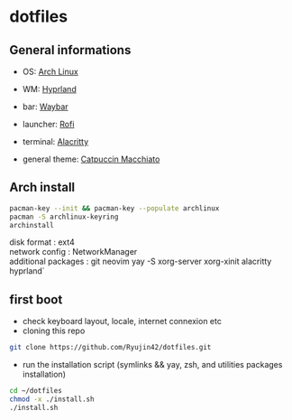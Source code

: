 # dotfiles

## General informations
- OS: [Arch Linux](https://archlinux.org/)
- WM: [Hyprland](https://hyprland.org/)
- bar: [Waybar](https://github.com/Alexays/Waybar)
- launcher: [Rofi](https://github.com/davatorium/rofi)
- terminal: [Alacritty](https://github.com/alacritty/alacritty)

- general theme: [Catpuccin Macchiato](https://github.com/catppuccin/catppuccin)

## Arch install

```bash
pacman-key --init && pacman-key --populate archlinux
pacman -S archlinux-keyring
archinstall
```

disk format : ext4 <br>
network config : NetworkManager <br>
additional packages : git neovim
yay -S xorg-server xorg-xinit alacritty hyprland`


## first boot
- check keyboard layout, locale, internet connexion etc
- cloning this repo 
```bash
git clone https://github.com/Ryujin42/dotfiles.git
```
- run the installation script (symlinks && yay, zsh, and utilities packages installation)
```bash
cd ~/dotfiles
chmod -x ./install.sh 
./install.sh
```

